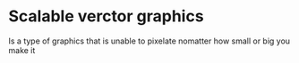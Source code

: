 # Scalable verctor graphics

Is a type of graphics that is unable to pixelate nomatter how small or big you make it